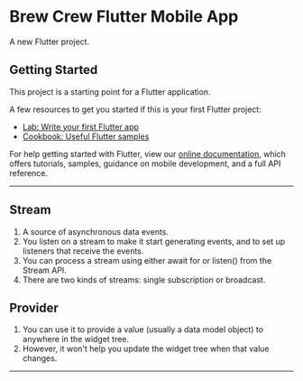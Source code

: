 # Brew Crew Flutter Mobile App

A new Flutter project.

## Getting Started

This project is a starting point for a Flutter application.

A few resources to get you started if this is your first Flutter project:

- [Lab: Write your first Flutter app](https://flutter.dev/docs/get-started/codelab)
- [Cookbook: Useful Flutter samples](https://flutter.dev/docs/cookbook)

For help getting started with Flutter, view our
[online documentation](https://flutter.dev/docs), which offers tutorials,
samples, guidance on mobile development, and a full API reference.

---

## Stream

1. A source of asynchronous data events.
2. You listen on a stream to make it start generating events,
and to set up listeners that receive the events.
3. You can process a stream using either await for or listen() from the Stream API.
4. There are two kinds of streams: single subscription or broadcast.

## Provider

1. You can use it to provide a value (usually a data model object) to anywhere in the widget tree.
2. However, it won't help you update the widget tree when that value changes.

---
